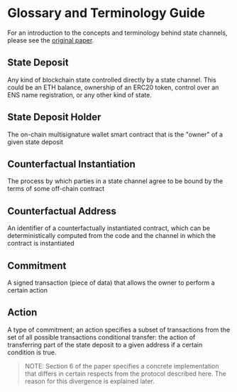 # Glossary and Terminology Guide

For an introduction to the concepts and terminology behind state channels, please see the [original paper](https://l4.ventures/papers/statechannels.pdf).

## State Deposit

Any kind of blockchain state controlled directly by a state channel. This could be an ETH balance, ownership of an ERC20 token, control over an ENS name registration, or any other kind of state.

## State Deposit Holder

The on-chain multisignature wallet smart contract that is the "owner" of a given state deposit

## Counterfactual Instantiation

The process by which parties in a state channel agree to be bound by the terms of some off-chain contract

## Counterfactual Address

An identifier of a counterfactually instantiated contract, which can be deterministically computed from the code and the channel in which the contract is instantiated

## Commitment

A signed transaction (piece of data) that allows the owner to perform a certain action

## Action

A type of commitment; an action specifies a subset of transactions from the set of all possible transactions
conditional transfer: the action of transferring part of the state deposit to a given address if a certain condition is true.

> NOTE: Section 6 of the paper specifies a concrete implementation that differs in certain respects from the protocol described here. The reason for this divergence is explained later.
